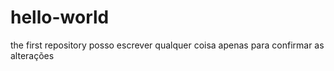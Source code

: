 # hello-world
the first repository
posso escrever qualquer coisa apenas para confirmar as alterações
